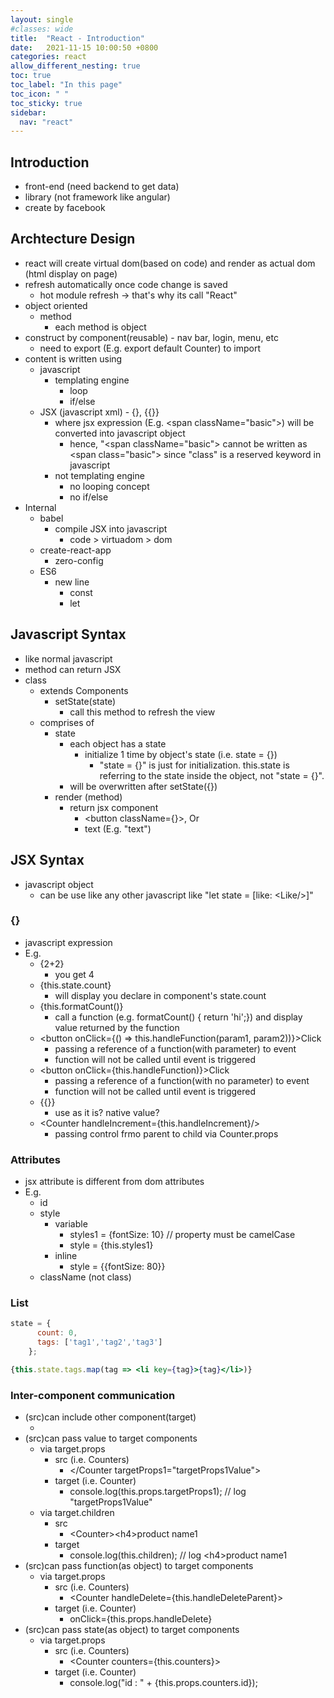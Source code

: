 ```yaml
---
layout: single
#classes: wide
title:  "React - Introduction"
date:   2021-11-15 10:00:50 +0800
categories: react
allow_different_nesting: true
toc: true
toc_label: "In this page"
toc_icon: " "
toc_sticky: true
sidebar:
  nav: "react"
---
```


## Introduction

* front-end (need backend to get data)
* library (not framework like angular)
* create by facebook

## Archtecture Design

* react will create virtual dom(based on code) and render as actual dom (html display on page)
* refresh automatically once code change is saved
  * hot module refresh -> that's why its call "React"
* object oriented
  * method
    * each method is object
* construct by component(reusable) - nav bar, login, menu, etc
  * need to export (E.g. export default Counter) to import
* content is written using
  * javascript
    * templating engine
      * loop
      * if/else
  * JSX (javascript xml) - \{}, \{\{}}
    * where jsx expression (E.g. \<span className="basic">) will be converted into javascript object
      * hence, "\<span className="basic"> cannot be written as \<span class="basic"> since "class" is a reserved keyword in javascript
    * not templating engine
      * no looping concept
      * no if/else
* Internal
  * babel
    * compile JSX into javascript
      * code > virtuadom > dom
  * create-react-app  
    * zero-config
  * ES6
    * new line
      * const
      * let

## Javascript Syntax

* like normal javascript
* method can return JSX
* class
  * extends Components
    * setState(state)
      * call this method to refresh the view
  * comprises of
    * state
      * each object has a state
        * initialize 1 time by object's state (i.e. state = {})
          * "state = {}" is just for initialization. this.state is referring to the state inside the object, not "state = {}".
      * will be overwritten after setState({})
    * render (method)
      * return jsx component
        * \<button className={}>, Or
        * text (E.g. "text")

## JSX Syntax

* javascript object
  * can be use like any other javascript like "let state = [like: \<Like/>]"

### \{}

* javascript expression
* E.g.
  * {2+2}
    * you get 4
  * \{this.state.count}
    * will display you declare in component's state.count
  * \{this.formatCount()}
    * call a function (e.g. formatCount() \{ return 'hi';}) and display value returned by the function
  * \<button onClick=\{() => this.handleFunction(param1, param2))}>Click</button>
    * passing a reference of a function(with parameter) to event
    * function will not be called until event is triggered
  * \<button onClick=\{this.handleFunction)}>Click</button>
    * passing a reference of a function(with no parameter) to event
    * function will not be called until event is triggered
  * \{\{}}
    * use as it is? native value?
  * \<Counter handleIncrement=\{this.handleIncrement}/>
    * passing control frmo parent to child via Counter.props

### Attributes

* jsx attribute is different from dom attributes
* E.g.
  * id
  * style
    * variable
      * styles1 = \{fontSize: 10} // property must be camelCase
      * style = \{this.styles1}
    * inline
      * style = \{\{fontSize: 80}}
  * className (not class)

### List

```jsx  
state = { 
      count: 0,
      tags: ['tag1','tag2','tag3']
    };

{this.state.tags.map(tag => <li key={tag}>{tag}</li>)}
```

### Inter-component communication

* (src)can include other component(target)
  * </Counter>
* (src)can pass value to target components
  * via target.props
    * src (i.e. Counters)
      * </Counter targetProps1="targetProps1Value">
    * target (i.e. Counter)
      * console.log(this.props.targetProps1); // log "targetProps1Value"
  * via target.children
    * src
      * \<Counter>\<h4>product name1</h4></Counter>
    * target
      * console.log(this.children); // log \<h4>product name1</h4>
* (src)can pass function(as object) to target components
  * via target.props
    * src (i.e. Counters)
      * \<Counter handleDelete={this.handleDeleteParent}>
    * target (i.e. Counter)
      * onClick={this.props.handleDelete}
* (src)can pass state(as object) to target components
  * via target.props
    * src (i.e. Counters)
      * \<Counter counters={this.counters}>
    * target (i.e. Counter)
      * console.log("id : " + {this.props.counters.id});